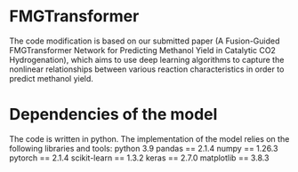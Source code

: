 # FMGTransformer
The code modification is based on our submitted paper (A Fusion-Guided FMGTransformer Network for Predicting
Methanol Yield in Catalytic CO2 Hydrogenation), which aims to use deep learning algorithms to capture the nonlinear relationships between various reaction characteristics in order to predict methanol yield.

# Dependencies of the model
The code is written in python. The implementation of the model relies on the following libraries and tools:
python 3.9
pandas == 2.1.4
numpy == 1.26.3
pytorch == 2.1.4
scikit-learn == 1.3.2
keras == 2.7.0
matplotlib == 3.8.3


